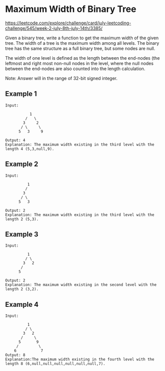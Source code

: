 # Maximum Width of Binary Tree

https://leetcode.com/explore/challenge/card/july-leetcoding-challenge/545/week-2-july-8th-july-14th/3385/

Given a binary tree, write a function to get the maximum width of the given
tree. The width of a tree is the maximum width among all levels. The binary tree
has the same structure as a full binary tree, but some nodes are null.

The width of one level is defined as the length between the end-nodes (the
leftmost and right most non-null nodes in the level, where the null nodes
between the end-nodes are also counted into the length calculation.

Note: Answer will in the range of 32-bit signed integer.

## Example 1

```
Input:

           1
         /   \
        3     2
       / \     \
      5   3     9

Output: 4
Explanation: The maximum width existing in the third level with the length 4 (5,3,null,9).
```

## Example 2

```
Input:

          1
         /
        3
       / \
      5   3

Output: 2
Explanation: The maximum width existing in the third level with the length 2 (5,3).
```

## Example 3

```
Input:

          1
         / \
        3   2
       /
      5

Output: 2
Explanation: The maximum width existing in the second level with the length 2 (3,2).
```

## Example 4

```
Input:

          1
         / \
        3   2
       /     \
      5       9
     /         \
    6           7
Output: 8
Explanation:The maximum width existing in the fourth level with the length 8 (6,null,null,null,null,null,null,7).
```
